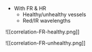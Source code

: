- With FR & HR
	- Healthy/unhealthy vessels
	- Red/IR wavelengths


![[correlation-FR-healthy.png]]

![[correlation-FR-unhealthy.png]]
